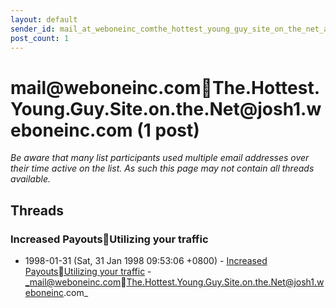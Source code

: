 ```yaml
---
layout: default
sender_id: mail_at_weboneinc_comthe_hottest_young_guy_site_on_the_net_at_josh1_weboneinc_com
post_count: 1
---
```


# mail<span>@</span>weboneinc.comThe.Hottest.Young.Guy.Site.on.the.Net<span>@</span>josh1.weboneinc.com (1 post)

_Be aware that many list participants used multiple email addresses over their time active on the list. As such this page may not contain all threads available._

## Threads

### Increased PayoutsUtilizing your traffic
+ 1998-01-31 (Sat, 31 Jan 1998 09:53:06 +0800) - [Increased PayoutsUtilizing your traffic](/archive/1998/01/b8ade60bac840bf264b92bf2de6ebfb7eb6732fa8a7b192bcc9ccda1777dbd4e) - _mail@weboneinc.comThe.Hottest.Young.Guy.Site.on.the.Net@josh1.weboneinc.com_

